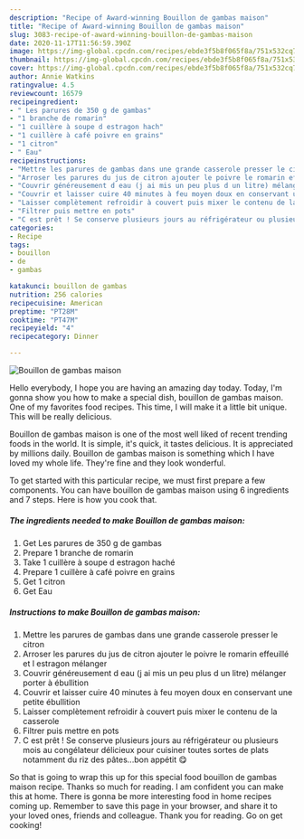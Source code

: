 ```yaml
---
description: "Recipe of Award-winning Bouillon de gambas maison"
title: "Recipe of Award-winning Bouillon de gambas maison"
slug: 3083-recipe-of-award-winning-bouillon-de-gambas-maison
date: 2020-11-17T11:56:59.390Z
image: https://img-global.cpcdn.com/recipes/ebde3f5b8f065f8a/751x532cq70/bouillon-de-gambas-maison-photo-principale-de-la-recette.jpg
thumbnail: https://img-global.cpcdn.com/recipes/ebde3f5b8f065f8a/751x532cq70/bouillon-de-gambas-maison-photo-principale-de-la-recette.jpg
cover: https://img-global.cpcdn.com/recipes/ebde3f5b8f065f8a/751x532cq70/bouillon-de-gambas-maison-photo-principale-de-la-recette.jpg
author: Annie Watkins
ratingvalue: 4.5
reviewcount: 16579
recipeingredient:
- " Les parures de 350 g de gambas"
- "1 branche de romarin"
- "1 cuillère à soupe d estragon hach"
- "1 cuillère à café poivre en grains"
- "1 citron"
- " Eau"
recipeinstructions:
- "Mettre les parures de gambas dans une grande casserole presser le citron"
- "Arroser les parures du jus de citron ajouter le poivre le romarin effeuillé et l estragon mélanger"
- "Couvrir généreusement d eau (j ai mis un peu plus d un litre) mélanger porter à ébullition"
- "Couvrir et laisser cuire 40 minutes à feu moyen doux en conservant une petite ébullition"
- "Laisser complètement refroidir à couvert puis mixer le contenu de la casserole"
- "Filtrer puis mettre en pots"
- "C est prêt ! Se conserve plusieurs jours au réfrigérateur ou plusieurs mois au congélateur délicieux pour cuisiner toutes sortes de plats notamment du riz des pâtes...bon appétit 😋"
categories:
- Recipe
tags:
- bouillon
- de
- gambas

katakunci: bouillon de gambas 
nutrition: 256 calories
recipecuisine: American
preptime: "PT28M"
cooktime: "PT47M"
recipeyield: "4"
recipecategory: Dinner

---
```



![Bouillon de gambas maison](https://img-global.cpcdn.com/recipes/ebde3f5b8f065f8a/751x532cq70/bouillon-de-gambas-maison-photo-principale-de-la-recette.jpg)

Hello everybody, I hope you are having an amazing day today. Today, I'm gonna show you how to make a special dish, bouillon de gambas maison. One of my favorites food recipes. This time, I will make it a little bit unique. This will be really delicious.



Bouillon de gambas maison is one of the most well liked of recent trending foods in the world. It is simple, it's quick, it tastes delicious. It is appreciated by millions daily. Bouillon de gambas maison is something which I have loved my whole life. They're fine and they look wonderful.


To get started with this particular recipe, we must first prepare a few components. You can have bouillon de gambas maison using 6 ingredients and 7 steps. Here is how you cook that.

<!--inarticleads1-->

##### The ingredients needed to make Bouillon de gambas maison:

1. Get  Les parures de 350 g de gambas
1. Prepare 1 branche de romarin
1. Take 1 cuillère à soupe d estragon haché
1. Prepare 1 cuillère à café poivre en grains
1. Get 1 citron
1. Get  Eau




<!--inarticleads2-->

##### Instructions to make Bouillon de gambas maison:

1. Mettre les parures de gambas dans une grande casserole presser le citron
1. Arroser les parures du jus de citron ajouter le poivre le romarin effeuillé et l estragon mélanger
1. Couvrir généreusement d eau (j ai mis un peu plus d un litre) mélanger porter à ébullition
1. Couvrir et laisser cuire 40 minutes à feu moyen doux en conservant une petite ébullition
1. Laisser complètement refroidir à couvert puis mixer le contenu de la casserole
1. Filtrer puis mettre en pots
1. C est prêt ! Se conserve plusieurs jours au réfrigérateur ou plusieurs mois au congélateur délicieux pour cuisiner toutes sortes de plats notamment du riz des pâtes...bon appétit 😋




So that is going to wrap this up for this special food bouillon de gambas maison recipe. Thanks so much for reading. I am confident you can make this at home. There is gonna be more interesting food in home recipes coming up. Remember to save this page in your browser, and share it to your loved ones, friends and colleague. Thank you for reading. Go on get cooking!

